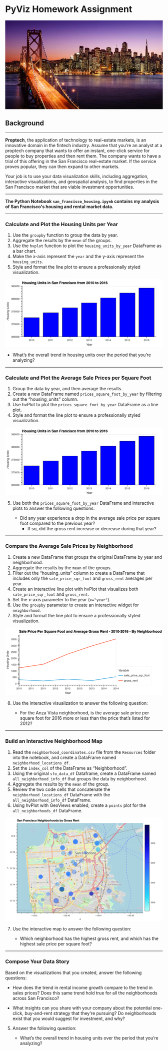 # PyViz Homework Assignment

![San Francisco](Images/san-francisco.png)

## Background
---
**Proptech**, the application of technology to real-estate markets, is an innovative domain in the fintech industry. Assume that you’re an analyst at a proptech company that wants to offer an instant, one-click service for people to buy properties and then rent them. The company wants to have a trial of this offering in the San Francisco real-estate market. If the service proves popular, they can then expand to other markets.

Your job is to use your data visualization skills, including aggregation, interactive visualizations, and geospatial analysis, to find properties in the San Francisco market that are viable investment opportunities.

---
**The Python Notebook `san_francisco_housing.ipynb` contains my analysis of San Francisco's housing and rental market data.**

---
### Calculate and Plot the Housing Units per Year

1. Use the `groupby` function to group the data by year.
2. Aggregate the results by the `mean` of the groups.
3. Use the `hvplot` function to plot the `housing_units_by_year` DataFrame as a bar chart.
4. Make the x-axis represent the `year` and the y-axis represent the `housing_units`.
5. Style and format the line plot to ensure a professionally styled visualization.


![SF Housing Units 2010-2016](Images/sf_housing_boxplot.png)

* What’s the overall trend in housing units over the period that you’re analyzing?

---
### Calculate and Plot the Average Sale Prices per Square Foot

1. Group the data by year, and then average the results.
2. Create a new DataFrame named `prices_square_foot_by_year` by filtering out the “housing_units” column.
3. Use hvPlot to plot the `prices_square_foot_by_year` DataFrame as a line plot.
4. Style and format the line plot to ensure a professionally styled visualization.

![Average Sale Prices per Square Foot](Images/sf_housing_boxplot.png)

5. Use both the `prices_square_foot_by_year` DataFrame and interactive plots to answer the following questions:

    * Did any year experience a drop in the average sale price per square foot compared to the previous year?
        * If so, did the gross rent increase or decrease during that year?

---

### Compare the Average Sale Prices by Neighborhood

1. Create a new DataFrame that groups the original DataFrame by year and neighborhood.
2. Aggregate the results by the `mean` of the groups.
3. Filter out the “housing_units” column to create a DataFrame that includes only the `sale_price_sqr_foot` and `gross_rent` averages per year.
4. Create an interactive line plot with hvPlot that visualizes both `sale_price_sqr_foot` and `gross_rent`.
5. Set the x-axis parameter to the year (`x="year"`). 
6. Use the `groupby` parameter to create an interactive widget for `neighborhood`.
7. Style and format the line plot to ensure a professionally styled visualization.

![Average Sale Prices by Neighborhood](Images/sf_sale_rent_plot.png)

8. Use the interactive visualization to answer the following question:

    * For the Anza Vista neighborhood, is the average sale price per square foot for 2016 more or less than the price that’s listed for 2012? 

---

### Build an Interactive Neighborhood Map

1. Read the `neighborhood_coordinates.csv` file from the `Resources` folder into the notebook, and create a DataFrame named `neighborhood_locations_df`.
2. Set the `index_col` of the DataFrame as “Neighborhood”.
3. Using the original `sfo_data_df` Dataframe, create a DataFrame named `all_neighborhood_info_df` that groups the data by neighborhood.
4. Aggregate the results by the `mean` of the group.
5. Review the two code cells that concatenate the `neighborhood_locations_df` DataFrame with the `all_neighborhood_info_df` DataFrame.
6. Using hvPlot with GeoViews enabled, create a `points` plot for the `all_neighborhoods_df` DataFrame.

![Screenshot of interactive scatter plot map of San Francisco created with hvPlot and GeoViews.](Images/sf_geoviews_plot.png)

7. Use the interactive map to answer the following question:

    * Which neighborhood has the highest gross rent, and which has the highest sale price per square foot?

---

### Compose Your Data Story

Based on the visualizations that you created, answer the following questions:

* How does the trend in rental income growth compare to the trend in sales prices? Does this same trend hold true for all the neighborhoods across San Francisco?

* What insights can you share with your company about the potential one-click, buy-and-rent strategy that they're pursuing? Do neighborhoods exist that you would suggest for investment, and why?

5. Answer the following question:

    * What’s the overall trend in housing units over the period that you’re analyzing?



